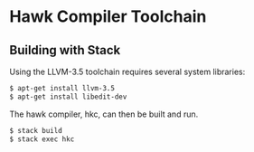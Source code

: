 Hawk Compiler Toolchain
=====================

Building with Stack
-------

Using the LLVM-3.5 toolchain requires several system libraries:

```bash
$ apt-get install llvm-3.5
$ apt-get install libedit-dev
```

The hawk compiler, hkc, can then be built and run.

```bash
$ stack build
$ stack exec hkc
```